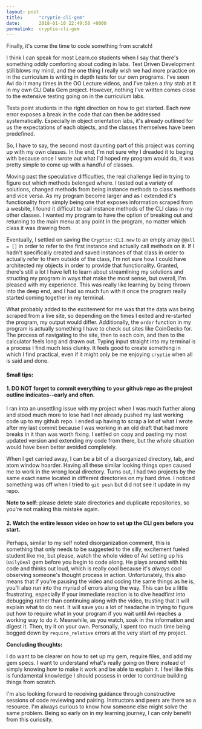 ```yaml
---
layout: post
title:      "cryptie-cli-gem"
date:       2018-01-10 22:49:56 +0000
permalink:  cryptie-cli-gem
---
```



Finally, it's come the time to code something from scratch!

I think I can speak for most Learn.co students when I say that there's something oddly comforting about coding in labs. Test Driven Development still blows my mind, and the one thing I really wish we had more practice on in the curriculum is writing in depth tests for our own programs. I've seen Avi do it many times in the OO Lecture videos, and I've taken a *tiny* stab at it in my own CLI Data Gem project. However, nothing I've written comes close to the extensive testing going on in the curriculum labs.

Tests point students in the right direction on how to get started. Each new error exposes a break in the code that can then be addressed systematically. Especially in object orientation labs, it's already outlined for us the expectations of each objects, and the classes themselves have been predefined.

So, I have to say, the second most daunting part of this project was coming up with my own classes. In the end, I'm not sure why I dreaded it to beging with because once I wrote out what I'd hoped my program would do, it was pretty simple to come up with a handful of classes.

Moving past the speculative difficulties, the real challenge lied in trying to figure out which methods belonged where. I tested out a variety of solutions, changed methods from being instance methods to class methods and vice versa. As my program become larger and as I extended it's functionality from simply being one that exposes information scraped from a wesbite, I found it difficult to call instance methods of the CLI class in my other classes. I wanted my program to have the option of breaking out and returning to the main menu at any point in the program, no matter which class it was drawing from.

Eventually, I settled on saving the `Cryptie::CLI.new` to an empty array `@@all = []` in order to refer to the first instance and actually call methods on it. If I hadn't specifically created and saved instances of that class in order to actually refer to them outside of the class, I'm not sure how I could have architected my objects in order to provide that functionality. Granted, there's still a lot I have left to learn about streamlining my solutions and structing my program in ways that make the most sense, but overall, I'm pleased with my experience. This was really like learning by being thrown into the deep end, and I had so much fun with it once the program really started coming together in my terminal.

What probably added to the excitement for me was that the data was being scraped from a live site, so depending on the times I exited and re-started the program, my output would differ. Additionally, the `order` function in my program is actually something I have to check out sites like CoinGecko for. The process of navigating to the site, then to each coin, and then to the calculator feels long and drawn out. Typing input straight into my terminal is a process I find much less clunky. It feels good to create something in which I find practical, even if it might only be me enjoying `cryptie` when all is said and done.

#### Small tips:

#### 1. DO NOT forget to commit everything to your github repo as the project outline indicates--**early and often**.

I ran into an unsettling issue with my project when I was much further along and stood much more to lose had I not already pushed my last working code up to my github repo. I ended up having to scrap a lot of what I wrote after my last commit because I was working in an old draft that had more breaks in it than was worth fixing. I settled on copy and pasting my most updated version and extending my code from there, but the whole situation would have been better avoided completely.

When I get carried away, I can be a bit of a disorganized directory, tab, and atom window hoarder. Having all these similar looking things open caused me to work in the wrong local directory. Turns out, I had two projects by the same exact name located in different directories on my hard drive. I noticed something was off when I tried to `git push` but did not see it update in my repo.

**Note to self:** please delete stale directories and duplicate repositories, so you're not making this mistake again.


#### 2. Watch the entire lesson video on how to set up the CLI gem before you start.

Perhaps, similar to my self noted disorganization comment, this is something that only needs to be suggested to the silly, excitement fueled student like me, but please, watch the whole video of Avi setting up his `DailyDeal` gem before you begin to code along. He plays around with his code and thinks out loud, which is really cool because it's *always* cool observing someone's thought process in action. Unfortunately, this also means that if you're pausing the video and coding the same things as he is, you'll also run into the myriad of errors along the way.  This can be a little frustrating, especially if your immediate reaction is to dive headfirst into debugging rather than continuing along with the video, trusting that it will explain what to do next. It will save you a lot of headache in trying to figure out how to require what in your program if you wait until Avi reaches a working way to do it. Meanwhile, as you watch, soak in the information and digest it. Then, try it on your own. Personally, I spent too much time being bogged down by `require_relative` errors at the very start of my project.


**Concluding thoughts:**

I do want to be clearer on how to set up my gem, require files, and add my gem specs. I want to understand what's really going on there instead of simply knowing how to make it work and be able to explain it. I feel like this is fundamental knowledge I should possess in order to continue building things from scratch.

I'm also looking forward to receiving guidance through constructive sessions of code reviewing and pairing. Instructors and peers are there as a resource. I'm always curious to know how someone else might solve the same problem. Being so early on in my learning journey, I can only benefit from this curiosity.
